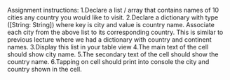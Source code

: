 Assignment instructions:
1.Declare a list / array that contains names of 10 cities any country you would like to visit.
2.Declare a dictionary with type ([String: String]) where key is city and value is country name. Associate each city from the above list to its corresponding country. This is similar to previous lecture where we had a dictionary with country and continent names.
3.Display this list in your table view
4.The main text of the cell should show city name.
5.The secondary text of the cell should show the country name.
6.Tapping on cell should print into console the city and country shown in the cell.
